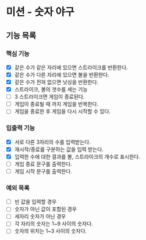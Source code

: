 # 미션 - 숫자 야구

## 기능 목록

### 핵심 기능

- [x] 같은 수가 같은 자리에 있으면 스트라이크를 반환한다.
- [x] 같은 수가 다른 자리에 있으면 볼을 반환한다.
- [x] 같은 수가 전혀 없으면 낫싱을 반환한다.
- [x] 스트라이크, 볼의 갯수를 세는 기능
- [ ] 3 스트라이크면 게임이 종료된다.
- [ ] 게임이 종료될 때 까지 게임을 반복한다.
- [ ] 게임을 종료한 후 게임을 다시 시작할 수 있다.

### 입출력 기능

- [X] 서로 다른 3자리의 수를 입력받는다.
- [x] 재시작/종료를 구분하는 값을 입력 받는다.
- [x] 입력한 수에 대한 결과를 볼, 스트라이크의 개수로 표시한다.
- [ ] 게임 종료 문구를 출력한다.
- [ ] 게임 시작 문구를 출력한다.

### 예외 목록

- [ ] 빈 값을 입력할 경우
- [ ] 숫자가 아닌 값이 포함된 경우
- [ ] 세자리 숫자가 아닌 경우
- [ ] 각 자리의 숫자는 1~9 사이의 숫자다.
- [ ] 숫자의 위치는 1~3 사이의 숫자다.
